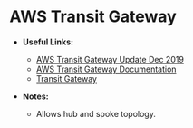 # AWS Transit Gateway

* **Useful Links:**
  * [AWS Transit Gateway Update Dec 2019](https://aws.amazon.com/about-aws/whats-new/2019/12/aws-transit-gateway-supports-inter-region-peering/)
  * [AWS Transit Gateway Documentation](https://docs.aws.amazon.com/vpc/latest/tgw/what-is-transit-gateway.html)
  * [Transit Gateway](https://aws.amazon.com/transit-gateway/faqs/)

* **Notes:**
  * Allows hub and spoke topology.